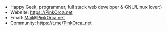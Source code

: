 - Happy Geek, programmer, full stack web developer & GNU/Linux lover:)
- Website:   https://PinkOrca.net
- Email:     Mail@PinkOrca.net
- Community: https://t.me/PinkOrca_net
